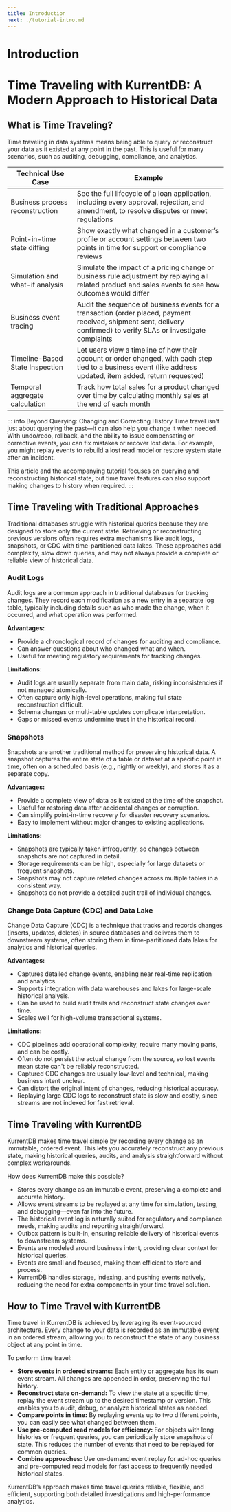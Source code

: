 ```yaml
---
title: Introduction
next: ./tutorial-intro.md
---
```


# Introduction

# Time Traveling with KurrentDB: A Modern Approach to Historical Data

## What is Time Traveling?
Time traveling in data systems means being able to query or reconstruct your data as it existed at any point in the past. This is useful for many scenarios, such as auditing, debugging, compliance, and analytics.

| Technical Use Case                   | Example |
|--------------------------------------|---------|
| Business process reconstruction | See the full lifecycle of a loan application, including every approval, rejection, and amendment, to resolve disputes or meet regulations |
| Point-in-time state diffing | Show exactly what changed in a customer’s profile or account settings between two points in time for support or compliance reviews |
| Simulation and what-if analysis | Simulate the impact of a pricing change or business rule adjustment by replaying all related product and sales events to see how outcomes would differ |
| Business event tracing | Audit the sequence of business events for a transaction (order placed, payment received, shipment sent, delivery confirmed) to verify SLAs or investigate complaints |
| Timeline-Based State Inspection | Let users view a timeline of how their account or order changed, with each step tied to a business event (like address updated, item added, return requested) |
| Temporal aggregate calculation | Track how total sales for a product changed over time by calculating monthly sales at the end of each month |

::: info Beyond Querying: Changing and Correcting History
Time travel isn’t just about querying the past—it can also help you change it when needed. With undo/redo, rollback, and the ability to issue compensating or corrective events, you can fix mistakes or recover lost data. For example, you might replay events to rebuild a lost read model or restore system state after an incident.

This article and the accompanying tutorial focuses on querying and reconstructing historical state, but time travel features can also support making changes to history when required.
:::

## Time Traveling with Traditional Approaches
Traditional databases struggle with historical queries because they are designed to store only the current state. Retrieving or reconstructing previous versions often requires extra mechanisms like audit logs, snapshots, or CDC with time-partitioned data lakes. These approaches add complexity, slow down queries, and may not always provide a complete or reliable view of historical data.

### Audit Logs
Audit logs are a common approach in traditional databases for tracking changes. They record each modification as a new entry in a separate log table, typically including details such as who made the change, when it occurred, and what operation was performed.

**Advantages:**  
- Provide a chronological record of changes for auditing and compliance.
- Can answer questions about who changed what and when.
- Useful for meeting regulatory requirements for tracking changes.

**Limitations:**  
- Audit logs are usually separate from main data, risking inconsistencies if not managed atomically.
- Often capture only high-level operations, making full state reconstruction difficult.
- Schema changes or multi-table updates complicate interpretation.
- Gaps or missed events undermine trust in the historical record.

### Snapshots
Snapshots are another traditional method for preserving historical data. A snapshot captures the entire state of a table or dataset at a specific point in time, often on a scheduled basis (e.g., nightly or weekly), and stores it as a separate copy.

**Advantages:**  
- Provide a complete view of data as it existed at the time of the snapshot.
- Useful for restoring data after accidental changes or corruption.
- Can simplify point-in-time recovery for disaster recovery scenarios.
- Easy to implement without major changes to existing applications.

**Limitations:**  
- Snapshots are typically taken infrequently, so changes between snapshots are not captured in detail.
- Storage requirements can be high, especially for large datasets or frequent snapshots.
- Snapshots may not capture related changes across multiple tables in a consistent way.
- Snapshots do not provide a detailed audit trail of individual changes.

### Change Data Capture (CDC) and Data Lake
Change Data Capture (CDC) is a technique that tracks and records changes (inserts, updates, deletes) in source databases and delivers them to downstream systems, often storing them in time-partitioned data lakes for analytics and historical queries.

**Advantages:**  
- Captures detailed change events, enabling near real-time replication and analytics.
- Supports integration with data warehouses and lakes for large-scale historical analysis.
- Can be used to build audit trails and reconstruct state changes over time.
- Scales well for high-volume transactional systems.

**Limitations:**  
- CDC pipelines add operational complexity, require many moving parts, and can be costly.
- Often do not persist the actual change from the source, so lost events mean state can't be reliably reconstructed.
- Captured CDC changes are usually low-level and technical, making business intent unclear.
- Can distort the original intent of changes, reducing historical accuracy.
- Replaying large CDC logs to reconstruct state is slow and costly, since streams are not indexed for fast retrieval.

## Time Traveling with KurrentDB

KurrentDB makes time travel simple by recording every change as an immutable, ordered event. This lets you accurately reconstruct any previous state, making historical queries, audits, and analysis straightforward without complex workarounds.

How does KurrentDB make this possible?

- Stores every change as an immutable event, preserving a complete and accurate history.
- Allows event streams to be replayed at any time for simulation, testing, and debugging—even far into the future.
- The historical event log is naturally suited for regulatory and compliance needs, making audits and reporting straightforward.
- Outbox pattern is built-in, ensuring reliable delivery of historical events to downstream systems.
- Events are modeled around business intent, providing clear context for historical queries.
- Events are small and focused, making them efficient to store and process.
- KurrentDB handles storage, indexing, and pushing events natively, reducing the need for extra components in your time travel solution.

## How to Time Travel with KurrentDB

Time travel in KurrentDB is achieved by leveraging its event-sourced architecture. Every change to your data is recorded as an immutable event in an ordered stream, allowing you to reconstruct the state of any business object at any point in time.

To perform time travel:

- **Store events in ordered streams:** Each entity or aggregate has its own event stream. All changes are appended in order, preserving the full history.
- **Reconstruct state on-demand:** To view the state at a specific time, replay the event stream up to the desired timestamp or version. This enables you to audit, debug, or analyze historical states as needed.
- **Compare points in time:** By replaying events up to two different points, you can easily see what changed between them.
- **Use pre-computed read models for efficiency:** For objects with long histories or frequent queries, you can periodically store snapshots of state. This reduces the number of events that need to be replayed for common queries.
- **Combine approaches:** Use on-demand event replay for ad-hoc queries and pre-computed read models for fast access to frequently needed historical states.

KurrentDB’s approach makes time travel queries reliable, flexible, and efficient, supporting both detailed investigations and high-performance analytics.
